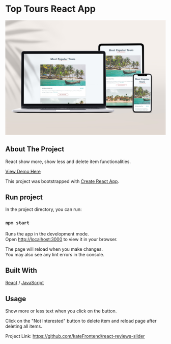 # Top Tours React App

<div>
  <img src="05.jpg" alt="image" width="auto">
</div>

<!-- ABOUT THE PROJECT -->
## About The Project
<p>React show more, show less and delete item functionalities.</p>

  <p>
    <a href="https://react-top-tours.netlify.app/">View Demo Here</a>
  </p>

This project was bootstrapped with [Create React App](https://github.com/facebook/create-react-app).

## Run project

In the project directory, you can run:

### `npm start`

Runs the app in the development mode.\
Open [http://localhost:3000](http://localhost:3000) to view it in your browser.

The page will reload when you make changes.\
You may also see any lint errors in the console.

## Built With

[React](https://reactjs.org/) / [JavaScript](https://www.w3schools.com/js/)
 
<!-- USAGE EXAMPLES -->
## Usage

<p>Show more or less text when you click on the button.</p>
<p>Click on the "Not Interested" button to delete item and reload page after deleting all items.</p>

Project Link: https://github.com/kateFrontend/react-reviews-slider